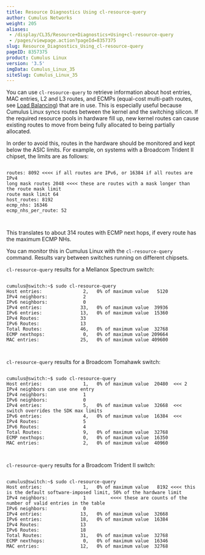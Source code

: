 ```yaml
---
title: Resource Diagnostics Using cl-resource-query
author: Cumulus Networks
weight: 205
aliases:
 - /display/CL35/Resource+Diagnostics+Using+cl-resource-query
 - /pages/viewpage.action?pageId=8357375
slug: Resource_Diagnostics_Using_cl-resource-query
pageID: 8357375
product: Cumulus Linux
version: '3.5'
imgData: Cumulus_Linux_35
siteSlug: Cumulus_Linux_35
---
```

You can use `cl-resource-query` to retrieve information about host
entries, MAC entries, L2 and L3 routes, and ECMPs (equal-cost multi-path
routes, see [Load
Balancing](/Network_Topology.html#src-8357711_NetworkTopology-load_balancing))
that are in use. This is especially useful because Cumulus Linux syncs
routes between the kernel and the switching silicon. If the required
resource pools in hardware fill up, new kernel routes can cause existing
routes to move from being fully allocated to being partially allocated.

In order to avoid this, routes in the hardware should be monitored and
kept below the ASIC limits. For example, on systems with a Broadcom
Trident II chipset, the limits are as follows:

``` 
                   
routes: 8092 <<<< if all routes are IPv6, or 16384 if all routes are IPv4
long mask routes 2048 <<<< these are routes with a mask longer than the route mask limit
route mask limit 64
host_routes: 8192
ecmp_nhs: 16346
ecmp_nhs_per_route: 52
   
    
```

This translates to about 314 routes with ECMP next hops, if every route
has the maximum ECMP NHs.

You can monitor this in Cumulus Linux with the `cl-resource-query`
command. Results vary between switches running on different chipsets.

`cl-resource-query` results for a Mellanox Spectrum switch:

``` 
                   
cumulus@switch:~$ sudo cl-resource-query
Host entries:               2,   0% of maximum value   5120
IPv4 neighbors:             2
IPv6 neighbors:             0
IPv4 entries:              33,   0% of maximum value  39936
IPv6 entries:              13,   0% of maximum value  15360
IPv4 Routes:               33
IPv6 Routes:               13
Total Routes:              46,   0% of maximum value  32768
ECMP nexthops:              0,   0% of maximum value 209664
MAC entries:               25,   0% of maximum value 409600
   
    
```

`cl-resource-query` results for a Broadcom Tomahawk switch:

``` 
                   
cumulus@switch:~$ sudo cl-resource-query
Host entries:               1,   0% of maximum value  20480  <<< 2 IPv4 neighbors can use one entry
IPv4 neighbors:             1
IPv6 neighbors:             0
IPv4 entries:               5,   0% of maximum value  32668  <<< switch overrides the SDK max limits
IPv6 entries:               4,   0% of maximum value  16384  <<<
IPv4 Routes:                5
IPv6 Routes:                4
Total Routes:               9,   0% of maximum value  32768
ECMP nexthops:              0,   0% of maximum value  16350
MAC entries:                2,   0% of maximum value  40960
   
    
```

`cl-resource-query` results for a Broadcom Trident II switch:

``` 
                   
cumulus@switch:~$ sudo cl-resource-query
Host entries:               1,   0% of maximum value   8192 <<<< this is the default software-imposed limit, 50% of the hardware limit
IPv4 neighbors:             1         <<<< these are counts of the number of valid entries in the table
IPv6 neighbors:             0
IPv4 entries:              13,   0% of maximum value  32668
IPv6 entries:              18,   0% of maximum value  16384
IPv4 Routes:               13
IPv6 Routes:               18
Total Routes:              31,   0% of maximum value  32768
ECMP nexthops:              0,   0% of maximum value  16346
MAC entries:               12,   0% of maximum value  32768
   
    
```

<article id="html-search-results" class="ht-content" style="display: none;">

</article>

<footer id="ht-footer">

</footer>
